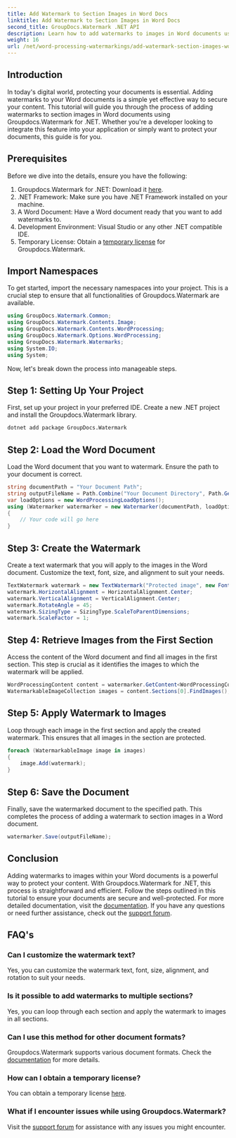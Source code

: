 ```yaml
---
title: Add Watermark to Section Images in Word Docs
linktitle: Add Watermark to Section Images in Word Docs
second_title: GroupDocs.Watermark .NET API
description: Learn how to add watermarks to images in Word documents using Groupdocs.Watermark for .NET. Follow our guide for secure and professional document protection.
weight: 16
url: /net/word-processing-watermarkings/add-watermark-section-images-word-docs/
---
```

## Introduction
In today's digital world, protecting your documents is essential. Adding watermarks to your Word documents is a simple yet effective way to secure your content. This tutorial will guide you through the process of adding watermarks to section images in Word documents using Groupdocs.Watermark for .NET. Whether you're a developer looking to integrate this feature into your application or simply want to protect your documents, this guide is for you.
## Prerequisites
Before we dive into the details, ensure you have the following:
1. Groupdocs.Watermark for .NET: Download it [here](https://releases.groupdocs.com/Watermark/net/).
2. .NET Framework: Make sure you have .NET Framework installed on your machine.
3. A Word Document: Have a Word document ready that you want to add watermarks to.
4. Development Environment: Visual Studio or any other .NET compatible IDE.
5. Temporary License: Obtain a [temporary license](https://purchase.groupdocs.com/temporary-license/) for Groupdocs.Watermark.
## Import Namespaces
To get started, import the necessary namespaces into your project. This is a crucial step to ensure that all functionalities of Groupdocs.Watermark are available.
```csharp
using GroupDocs.Watermark.Common;
using GroupDocs.Watermark.Contents.Image;
using GroupDocs.Watermark.Contents.WordProcessing;
using GroupDocs.Watermark.Options.WordProcessing;
using GroupDocs.Watermark.Watermarks;
using System.IO;
using System;
```
Now, let's break down the process into manageable steps.
## Step 1: Setting Up Your Project
First, set up your project in your preferred IDE. Create a new .NET project and install the Groupdocs.Watermark library.
```bash
dotnet add package GroupDocs.Watermark
```
## Step 2: Load the Word Document
Load the Word document that you want to watermark. Ensure the path to your document is correct.
```csharp
string documentPath = "Your Document Path";
string outputFileName = Path.Combine("Your Document Directory", Path.GetFileName(documentPath));
var loadOptions = new WordProcessingLoadOptions();
using (Watermarker watermarker = new Watermarker(documentPath, loadOptions))
{
    // Your code will go here
}
```
## Step 3: Create the Watermark
Create a text watermark that you will apply to the images in the Word document. Customize the text, font, size, and alignment to suit your needs.
```csharp
TextWatermark watermark = new TextWatermark("Protected image", new Font("Arial", 8));
watermark.HorizontalAlignment = HorizontalAlignment.Center;
watermark.VerticalAlignment = VerticalAlignment.Center;
watermark.RotateAngle = 45;
watermark.SizingType = SizingType.ScaleToParentDimensions;
watermark.ScaleFactor = 1;
```
## Step 4: Retrieve Images from the First Section
Access the content of the Word document and find all images in the first section. This step is crucial as it identifies the images to which the watermark will be applied.
```csharp
WordProcessingContent content = watermarker.GetContent<WordProcessingContent>();
WatermarkableImageCollection images = content.Sections[0].FindImages();
```
## Step 5: Apply Watermark to Images
Loop through each image in the first section and apply the created watermark. This ensures that all images in the section are protected.
```csharp
foreach (WatermarkableImage image in images)
{
    image.Add(watermark);
}
```
## Step 6: Save the Document
Finally, save the watermarked document to the specified path. This completes the process of adding a watermark to section images in a Word document.
```csharp
watermarker.Save(outputFileName);
```
## Conclusion
Adding watermarks to images within your Word documents is a powerful way to protect your content. With Groupdocs.Watermark for .NET, this process is straightforward and efficient. Follow the steps outlined in this tutorial to ensure your documents are secure and well-protected.
For more detailed documentation, visit the [documentation](https://tutorials.groupdocs.com/Watermark/net/). If you have any questions or need further assistance, check out the [support forum](https://forum.groupdocs.com/c/watermark/19).
## FAQ's
### Can I customize the watermark text?
Yes, you can customize the watermark text, font, size, alignment, and rotation to suit your needs.
### Is it possible to add watermarks to multiple sections?
Yes, you can loop through each section and apply the watermark to images in all sections.
### Can I use this method for other document formats?
Groupdocs.Watermark supports various document formats. Check the [documentation](https://tutorials.groupdocs.com/Watermark/net/) for more details.
### How can I obtain a temporary license?
You can obtain a temporary license [here](https://purchase.groupdocs.com/temporary-license/).
### What if I encounter issues while using Groupdocs.Watermark?
Visit the [support forum](https://forum.groupdocs.com/c/watermark/19) for assistance with any issues you might encounter.

